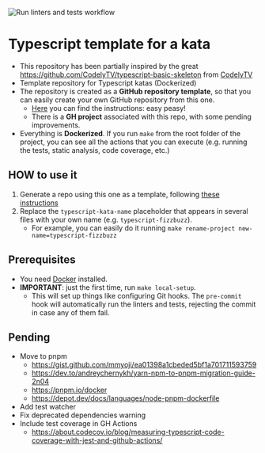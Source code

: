 ![Run linters and tests workflow](https://github.com/islomar/typescript-kata-template/actions/workflows/run-linters-and-tests.yml/badge.svg)

# Typescript template for a kata

- This repository has been partially inspired by the great https://github.com/CodelyTV/typescript-basic-skeleton from [CodelyTV](https://github.com/CodelyTV) 
- Template repository for Typescript katas (Dockerized)
- The repository is created as a **GitHub repository template**, so that you can easily create your own GitHub repository from this one.
    - [Here](https://docs.github.com/en/repositories/creating-and-managing-repositories/creating-a-repository-from-a-template#creating-a-repository-from-a-template) you can find the instructions: easy peasy!
    - There is a **GH project** associated with this repo, with some pending improvements.
- Everything is **Dockerized**. If you run `make` from the root folder of the project, you can see all the actions that you can execute (e.g. running the tests, static analysis, code coverage, etc.)


## HOW to use it
1. Generate a repo using this one as a template, following [these instructions](https://docs.github.com/en/repositories/creating-and-managing-repositories/creating-a-repository-from-a-template#creating-a-repository-from-a-template)
2. Replace the `typescript-kata-name` placeholder that appears in several files with your own name (e.g. `typescript-fizzbuzz`).
    - For example, you can easily do it running `make rename-project new-name=typescript-fizzbuzz`

## Prerequisites
- You need [Docker](https://docs.docker.com/get-docker/) installed.
- **IMPORTANT**: just the first time, run `make local-setup`.
    - This will set up things like configuring Git hooks. The `pre-commit` hook will automatically run the linters and tests, rejecting the commit in case any of them fail.


## Pending
- Move to pnpm
  - https://gist.github.com/mmyoji/ea01398a1cbeded5bf1a701711593759
  - https://dev.to/andreychernykh/yarn-npm-to-pnpm-migration-guide-2n04
  - https://pnpm.io/docker
  - https://depot.dev/docs/languages/node-pnpm-dockerfile
- Add test watcher
- Fix deprecated dependencies warning
- Include test coverage in GH Actions
  - https://about.codecov.io/blog/measuring-typescript-code-coverage-with-jest-and-github-actions/